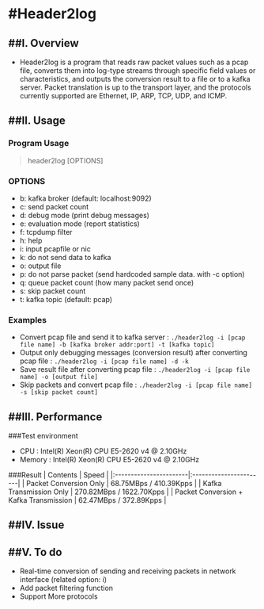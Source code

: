 #Header2log
=============================================

##Ⅰ. Overview
----------------------------------------------------
  * Header2log is a program that reads raw packet values such as a pcap file, converts them into log-type streams through specific field values or characteristics, and outputs the conversion result to a file or to a kafka server.
Packet translation is up to the transport layer, and the protocols currently supported are Ethernet, IP, ARP, TCP, UDP, and ICMP.

##Ⅱ. Usage
----------------------------------------------------
### Program Usage  
>header2log [OPTIONS]
### OPTIONS
* b: kafka broker (default: localhost:9092)
* c: send packet count
* d: debug mode (print debug messages)
* e: evaluation mode (report statistics)
* f: tcpdump filter
* h: help
* i: input pcapfile or nic
* k: do not send data to kafka
* o: output file
* p: do not parse packet (send hardcoded sample data. with -c option)
* q: queue packet count (how many packet send once)
* s: skip packet count
* t: kafka topic (default: pcap)
### Examples
* Convert pcap file and send it to kafka server : ```./header2log -i [pcap file name] -b [kafka broker addr:port] -t [kafka topic] ```
* Output only debugging messages (conversion result) after converting pcap file : ```./header2log -i [pcap file name] -d -k```
* Save result file after converting pcap file : ```./header2log -i [pcap file name] -o [output file]```
* Skip packets and convert pcap file : ```./header2log -i [pcap file name] -s [skip packet count]```

##Ⅲ. Performance
-----------------------------------------------------
###Test environment
* CPU : Intel(R) Xeon(R) CPU E5-2620 v4 @ 2.10GHz
* Memory : Intel(R) Xeon(R) CPU E5-2620 v4 @ 2.10GHz

###Result
| Contents | Speed |
|:-----------------------|:-----------------------|
| Packet Conversion Only | 68.75MBps / 410.39Kpps |
| Kafka Transmission Only | 270.82MBps / 1622.70Kpps |
| Packet Conversion + Kafka Transmission | 62.47MBps / 372.89Kpps |


##Ⅳ. Issue
-----------------------------------------------------


##Ⅴ. To do
-----------------------------------------------------
* Real-time conversion of sending and receiving packets in network interface (related option: i)
* Add packet filtering function
* Support More protocols 